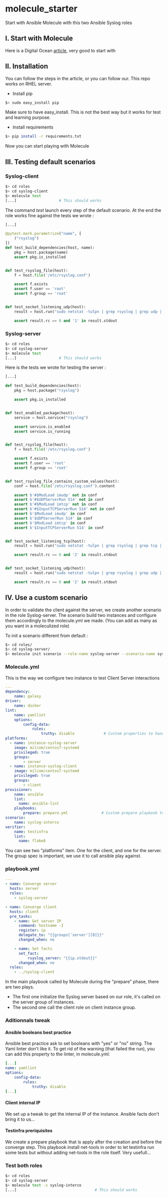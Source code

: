 # molecule_starter
Start with Ansible Molecule with this two Ansible Syslog roles

## I. Start with Molecule
Here is a Digital Ocean [article](https://www.digitalocean.com/community/tutorials/how-to-test-ansible-roles-with-molecule-on-ubuntu-16-04), very good to start with

## II. Installation
You can follow the steps in the article, or you can follow our. This repo works on RHEL server.
- Install pip

```bash
$> sudo easy_install pip
```
Make sure to have easy_install. This is not the best way but it works for test and learning purpose.
- Install requirements

```bash
$> pip install -r requirements.txt
```

Now you can start playing with Molecule

## III. Testing default scenarios
### Syslog-client
```bash
$> cd roles
$> cd syslog-client
$> molecule test
[...]                   # This should works
```
The command *test* launch every step of the default scenario. At the end the role works fine against the tests we wrote :
```python
[...]

@pytest.mark.parametrize("name", [
    ("rsyslog")
])
def test_build_dependencies(host, name):
    pkg = host.package(name)
    assert pkg.is_installed


def test_rsyslog_file(host):
    f = host.file('/etc/rsyslog.conf')

    assert f.exists
    assert f.user == 'root'
    assert f.group == 'root'


def test_socket_listening_udp(host):
    result = host.run("sudo netstat -tulpn | grep rsyslog | grep udp | wc -l")

    assert result.rc == 0 and '1' in result.stdout
```

### Syslog-server
```bash
$> cd roles
$> cd syslog-server
$> molecule test
[...]                   # This should works
```
Here is the tests we wrote for testing the server :
```python
[...]

def test_build_dependencies(host):
    pkg = host.package("rsyslog")

    assert pkg.is_installed


def test_enabled_package(host):
    service = host.service("rsyslog")

    assert service.is_enabled
    assert service.is_running


def test_rsyslog_file(host):
    f = host.file('/etc/rsyslog.conf')

    assert f.exists
    assert f.user == 'root'
    assert f.group == 'root'


def test_rsyslog_file_contains_custom_values(host):
    conf = host.file('/etc/rsyslog.conf').content

    assert b'#$ModLoad imudp' not in conf
    assert b'#$UDPServerRun 514' not in conf
    assert b'#$ModLoad imtcp' not in conf
    assert b'#$InputTCPServerRun 514' not in conf
    assert b'$ModLoad imudp' in conf
    assert b'$UDPServerRun 514' in conf
    assert b'$ModLoad imtcp' in conf
    assert b'$InputTCPServerRun 514' in conf


def test_socket_listening_tcp(host):
    result = host.run("sudo netstat -tulpn | grep rsyslog | grep tcp | wc -l")

    assert result.rc == 0 and '2' in result.stdout


def test_socket_listening_udp(host):
    result = host.run("sudo netstat -tulpn | grep rsyslog | grep udp | wc -l")

    assert result.rc == 0 and '2' in result.stdout
```

## IV. Use a custom scenario
In order to validate the client against the server, we create another scenario in the role Syslog-server. The scenario build two instances and configure them accordingly to the molecule.yml we made. (You can add as many as you want in a moleculized role)

To init a scenario different from default :
```bash
$> cd roles/
$> cd syslog-server/
$> molecule init scenario --role-name syslog-server --scenario-name syslog-interco
```

### Molecule.yml
This is the way we configure two instance to test Client Server interactions
```yaml
---
dependency:
    name: galaxy
driver:
    name: docker
lint:
    name: yamllint
    options:
        config-data:
            rules:
                truthy: disable             # Custom properties to handle boolean best practices in Ansible
platforms:
  - name: instance-syslog-server
    image: milcom/centos7-systemd
    privileged: true
    groups:
        - server
  - name: instance-syslog-client
    image: milcom/centos7-systemd
    privileged: true
    groups:
        - client
provisioner:
    name: ansible
    lint:
      name: ansible-lint
    playbooks:
        prepare: prepare.yml               # Custom prepare playbook to handle testinfra requirements we don't want to have in the role
scenario:
    name: syslog-interco
verifier:
    name: testinfra
    lint:
      name: flake8
```
You can see two "platforms" item. One for the client, and one for the server. The group spec is important, we use it to call ansible play against.

### playbook.yml
```yaml
---
- name: Converge server
  hosts: server
  roles:
    - syslog-server

- name: Converge client
  hosts: client
  pre_tasks:
    - name: Get server IP
      command: hostname -I
      register: ip
      delegate_to: "{{groups['server'][0]}}"
      changed_when: no

    - name: Set facts
      set_fact:
          rsyslog_server: "{{ip.stdout}}"
      changed_when: no
  roles:
    - ../syslog-client
```

In the main playbook called by Molecule during the "prepare" phase, there are two plays.
- The first one initialize the Syslog server based on our role, it's called on the server group of instances.
- The second one call the client role on client instance group.

### Aditionnals tweak
#### Ansible booleans best practice
Ansible best practice ask to set booleans with "yes" or "no" string. The Yaml linter don't like it. To get rid of the warning (that failed the run), you can add this property to the linter, in molecule.yml:
```yaml
[...]
name: yamllint
options:
    config-data:
        rules:
            truthy: disable
[...]
```

#### Client internal IP
We set up a tweak to get the internal IP of the instance. Ansible facts don't bring it to us...
#### Testinfra preriquisites
We create a prepare playbook that is apply after the creation and before the converge step. This playbook install net-tools in order to let testinfra run some tests but without adding net-tools in the role itself. Very usefull...

### Test both roles
```bash
$> cd roles
$> cd syslog-server
$> molecule test -s syslog-interco
[...]                                   # This should works
```
